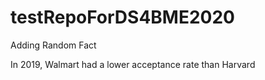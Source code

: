 # testRepoForDS4BME2020

Adding Random Fact

In 2019, Walmart had a lower acceptance rate than Harvard

